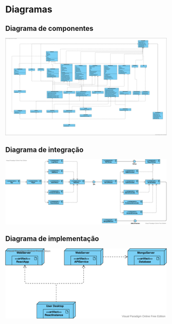 # Diagramas

## Diagrama de componentes
![alt componentes](Server.svg)

## Diagrama de integração
![alt integração](Integration.svg)

## Diagrama de implementação
![alt implementação](Implementation.svg)